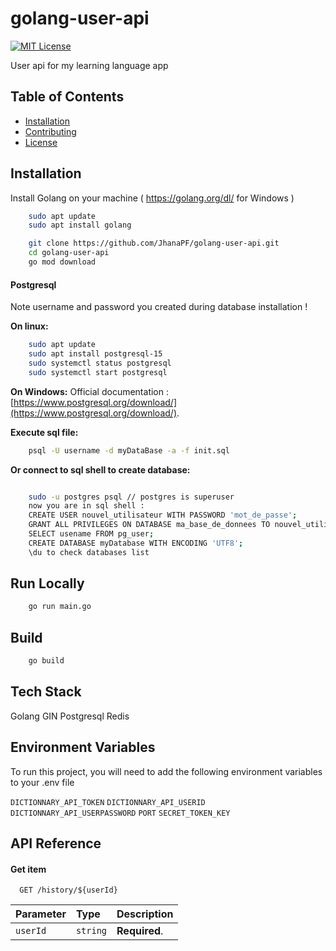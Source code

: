 # golang-user-api

[![MIT License](https://img.shields.io/badge/License-MIT-green.svg)](https://choosealicense.com/licenses/mit/)

User api for my learning language app

## Table of Contents

- [Installation](#installation)
- [Contributing](#contributing)
- [License](#license)


## Installation

Install Golang on your machine ( https://golang.org/dl/ for Windows )
```bash
    sudo apt update
    sudo apt install golang

    git clone https://github.com/JhanaPF/golang-user-api.git
    cd golang-user-api
    go mod download
```

#### Postgresql


Note username and password you created during database installation !

**On linux:**
```bash
    sudo apt update
    sudo apt install postgresql-15 
    sudo systemctl status postgresql
    sudo systemctl start postgresql
```

**On Windows:**
Official documentation : [https://www.postgresql.org/download/](https://www.postgresql.org/download/).

**Execute sql file:**
```bash
    psql -U username -d myDataBase -a -f init.sql
```

**Or connect to sql shell to create database:**
```bash

    sudo -u postgres psql // postgres is superuser
    now you are in sql shell :
    CREATE USER nouvel_utilisateur WITH PASSWORD 'mot_de_passe';
    GRANT ALL PRIVILEGES ON DATABASE ma_base_de_donnees TO nouvel_utilisateur;
    SELECT usename FROM pg_user;
    CREATE DATABASE myDatabase WITH ENCODING 'UTF8';
    \du to check databases list
```

## Run Locally

```bash
    go run main.go
```

## Build

```bash
    go build
```

## Tech Stack

Golang
GIN
Postgresql
Redis

## Environment Variables

To run this project, you will need to add the following environment variables to your .env file

`DICTIONNARY_API_TOKEN`
`DICTIONNARY_API_USERID`
`DICTIONNARY_API_USERPASSWORD`
`PORT`
`SECRET_TOKEN_KEY`

## API Reference

#### Get item

```http
  GET /history/${userId}
```

| Parameter | Type     | Description                       |
| :-------- | :------- | :-------------------------------- |
| `userId`  | `string` | **Required**.                     |

